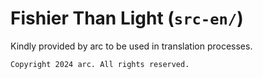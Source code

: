 # Fishier Than Light (`src-en/`)

Kindly provided by arc to be used in translation processes.

```
Copyright 2024 arc. All rights reserved.
```
